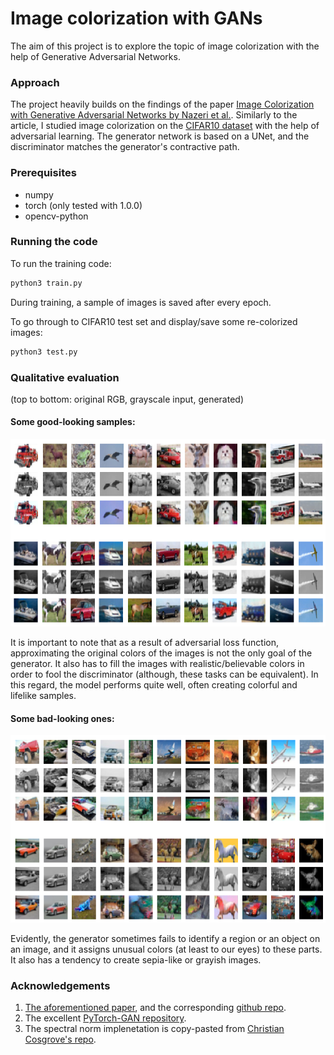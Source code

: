 # Image colorization with GANs

The aim of this project is to explore the topic of image colorization with the help of Generative Adversarial Networks.


### Approach
The project heavily builds on the findings of the paper [Image Colorization with Generative Adversarial Networks by Nazeri et al.](https://arxiv.org/abs/1803.05400). Similarly to the article, I studied image colorization on the [CIFAR10 dataset](https://www.cs.toronto.edu/~kriz/cifar.html) with the help of adversarial learning. The generator network is based on a UNet, and the discriminator matches the generator's contractive path.

### Prerequisites
 - numpy
 - torch (only tested with 1.0.0)
 - opencv-python

### Running the code
To run the training code:
```sh
python3 train.py
```
During training, a sample of images is saved after every epoch.

To go through to CIFAR10 test set and display/save some re-colorized images:
```sh
python3 test.py
```
### Qualitative evaluation
(top to bottom: original RGB, grayscale input, generated)
#### Some good-looking samples:
<img src="imgs/img1.png" width="700">

It is important to note that as a result of adversarial loss function, approximating the original colors of the images is not the only goal of the generator. It also has to fill the images with realistic/believable colors in order to fool the discriminator (although, these tasks can be equivalent). In this regard, the model performs quite well, often creating colorful and lifelike samples.

#### Some bad-looking ones:
<img src="imgs/img2.png" width="700">

Evidently, the generator sometimes fails to identify a region or an object on an image, and it assigns unusual colors (at least to our eyes) to these parts. It also has a tendency to create sepia-like or grayish images.


### Acknowledgements
 1. [The aforementioned paper](https://arxiv.org/abs/1803.05400), and the corresponding [github repo](https://github.com/ImagingLab/Colorizing-with-GANs).
 2. The excellent [PyTorch-GAN repository](https://github.com/eriklindernoren/PyTorch-GAN).
 3. The spectral norm implenetation is copy-pasted from [Christian Cosgrove's repo](https://github.com/christiancosgrove/pytorch-spectral-normalization-gan).
